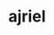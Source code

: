 # ajriel

<script type='module' src='https://prod-apsoutheast-a.online.tableau.com/javascripts/api/tableau.embedding.3.latest.min.js'></script><tableau-viz id='tableau-viz' src='https://prod-apsoutheast-a.online.tableau.com/t/ajriel/views/CalendarBookingMeetingRoom21stFloor/BookingMeetingRoom' width='1920' height='1120' hide-tabs toolbar='bottom' ></tableau-viz>
